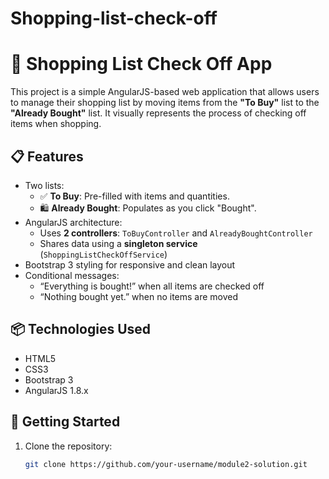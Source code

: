 # Shopping-list-check-off
# 🛒 Shopping List Check Off App

This project is a simple AngularJS-based web application that allows users to manage their shopping list by moving items from the **"To Buy"** list to the **"Already Bought"** list. It visually represents the process of checking off items when shopping.

## 📋 Features

- Two lists:
  - ✅ **To Buy**: Pre-filled with items and quantities.
  - 🛍️ **Already Bought**: Populates as you click "Bought".
- AngularJS architecture:
  - Uses **2 controllers**: `ToBuyController` and `AlreadyBoughtController`
  - Shares data using a **singleton service** (`ShoppingListCheckOffService`)
- Bootstrap 3 styling for responsive and clean layout
- Conditional messages:
  - “Everything is bought!” when all items are checked off
  - “Nothing bought yet.” when no items are moved

## 📦 Technologies Used

- HTML5
- CSS3
- Bootstrap 3
- AngularJS 1.8.x

## 🚀 Getting Started

1. Clone the repository:
   ```bash
   git clone https://github.com/your-username/module2-solution.git
